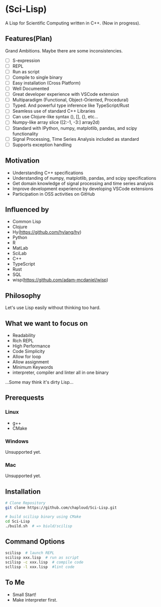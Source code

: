 # (Sci-Lisp)

A Lisp for Scientific Computing written in C++. (Now in progress).

## Features(Plan)

Grand Ambitions. Maybe there are some inconsistencies.

- [ ] S-expression
- [ ] REPL
- [ ] Run as script
- [ ] Compile to single binary
- [ ] Easy installation (Cross Platform)
- [ ] Well Documented
- [ ] Great developer experience with VSCode extension
- [ ] Multiparadigm (Functional, Object-Oriented, Procedural)
- [ ] Typed. And powerful type inference like TypeScript/Rust
- [ ] Seamless use of standard C++ Libraries
- [ ] Can use Clojure-like syntax (), [], {}, etc...
- [ ] Numpy-like array slice ([2:-1, -3:] array2d)
- [ ] Standard with IPython, numpy, matplotlib, pandas, and scipy functionality
- [ ] Signal Processing, Time Series Analysis included as standard
- [ ] Supports exception handling

## Motivation

- Understanding C++ specifications
- Understanding of numpy, matplotlib, pandas, and scipy specifications
- Get domain knowledge of signal processing and time series analysis
- Improve development experience by developing VSCode extensions
- Participation in OSS activities on GitHub

## Influenced by

- Common Lisp
- Clojure
- Hy(https://github.com/hylang/hy)
- Python
- R
- MatLab
- SciLab
- C++
- TypeScript
- Rust
- SQL
- wisp(https://github.com/adam-mcdaniel/wisp)

## Philosophy

Let's use Lisp easily without thinking too hard.

## What we want to focus on

- Readability
- Rich REPL
- High Performance
- Code Simplicity
- Allow for loop
- Allow assignment
- Minimum Keywords
- interpreter, compiler and linter all in one binary

...Some may think it's dirty Lisp...

## Prerequests

### Linux

- g++
- CMake

### Windows

Unsupported yet.

### Mac

Unsupported yet.

## Installation

```bash
# Clone Repository
git clone https://github.com/chaploud/Sci-Lisp.git

# build scilisp binary using CMake
cd Sci-Lisp
./build.sh  # => biuld/scilisp
```

## Command Options

```bash
scilisp  # launch REPL
scilisp xxx.lisp  # run as script
scilisp -c xxx.lisp  # compile code
scllisp -l xxx.lisp  #lint code
```

## To Me

- Small Start!
- Make interpreter first.
